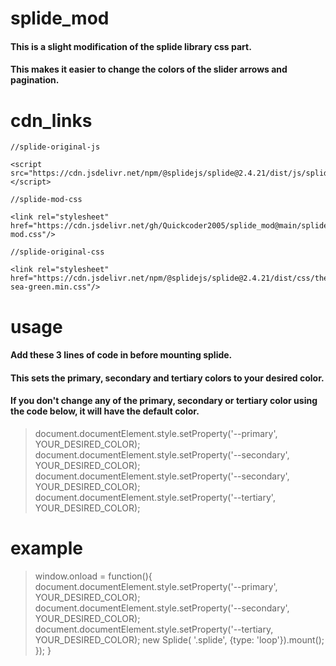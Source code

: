 # splide_mod

#### This is a slight modification of the splide library css part.
#### This makes it easier to change the colors of the slider arrows and pagination.

# cdn_links

```
//splide-original-js

<script src="https://cdn.jsdelivr.net/npm/@splidejs/splide@2.4.21/dist/js/splide.min.js"></script>

//splide-mod-css

<link rel="stylesheet" href="https://cdn.jsdelivr.net/gh/Quickcoder2005/splide_mod@main/splide-mod.css"/>

//splide-original-css

<link rel="stylesheet" href="https://cdn.jsdelivr.net/npm/@splidejs/splide@2.4.21/dist/css/themes/splide-sea-green.min.css"/>
```

# usage

#### Add these 3 lines of code in before mounting splide.
#### This sets the primary, secondary and tertiary colors to your desired color.
#### If you don't change any of the primary, secondary or tertiary color using the code below, it will have the default color.

> document.documentElement.style.setProperty('--primary', YOUR_DESIRED_COLOR);
    document.documentElement.style.setProperty('--secondary', YOUR_DESIRED_COLOR);
    document.documentElement.style.setProperty('--secondary', YOUR_DESIRED_COLOR);
    document.documentElement.style.setProperty('--tertiary', YOUR_DESIRED_COLOR);

# example

> window.onload = function(){
    document.documentElement.style.setProperty('--primary', YOUR_DESIRED_COLOR);
    document.documentElement.style.setProperty('--secondary', YOUR_DESIRED_COLOR);
    document.documentElement.style.setProperty('--tertiary, YOUR_DESIRED_COLOR);
    new Splide( '.splide', {type: 'loop'}).mount();
    });
}
